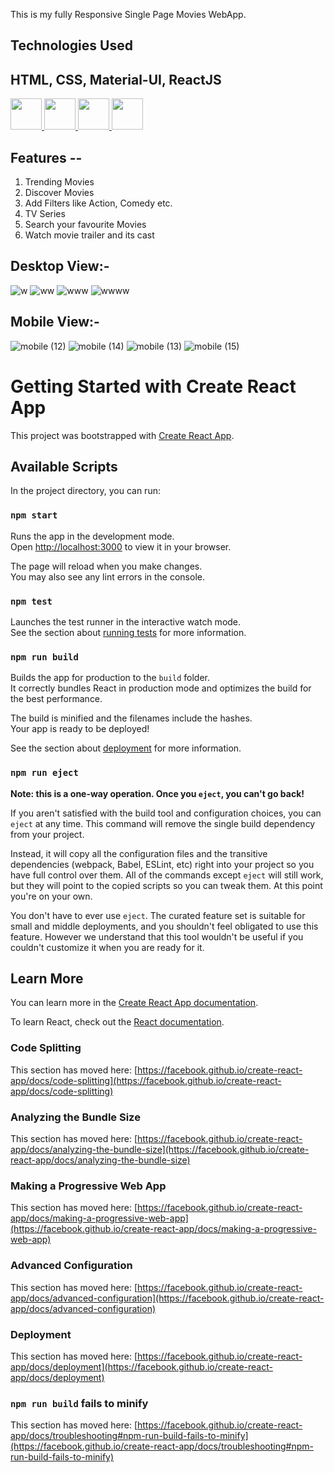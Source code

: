 This is my fully Responsive Single Page Movies WebApp.

## Technologies Used
<h2>HTML, CSS, Material-UI, ReactJS</h2><a href="https://github.com/Raghavarora27?tab=repositories&amp;q=&amp;type=&amp;language=html&amp;sort="> <img width="50px" src="https://raw.githubusercontent.com/rahulbanerjee26/githubAboutMeGenerator/main/icons/html.svg" style="max-width: 100%;"> </a><a href="https://github.com/Raghavarora27?tab=repositories&amp;q=&amp;type=&amp;language=css&amp;sort="> <img width="50px" src="https://raw.githubusercontent.com/rahulbanerjee26/githubAboutMeGenerator/main/icons/css.svg" style="max-width: 100%;"> </a>
 <a href="https://github.com/Raghavarora27?tab=repositories&amp;q=&amp;type=&amp;language=javascript&amp;sort="> <img width="50px" src="https://camo.githubusercontent.com/a8e563f93d88e965ad40323a626baa8cdefa1554b2e08a26afbc994ac48d3c88/68747470733a2f2f63646e2e776f726c64766563746f726c6f676f2e636f6d2f6c6f676f732f6d6174657269616c2d75692d312e737667" style="max-width: 100%;"> </a>    
<a href="https://github.com/Raghavarora27?tab=repositories&amp;q=&amp;type=&amp;language=javascript&amp;sort="> <img width="50px" src="https://raw.githubusercontent.com/rahulbanerjee26/githubAboutMeGenerator/main/icons/reactjs.svg" style="max-width: 100%;"> </a>

## Features -- 
1. Trending Movies
2. Discover Movies
3. Add Filters like Action, Comedy etc.
4. TV Series
5. Search your favourite Movies
6. Watch movie trailer and its cast

## Desktop View:-
![w](https://user-images.githubusercontent.com/66276244/201762817-6522dcf4-0fbf-4f9d-a795-496d24d522e1.PNG)
![ww](https://user-images.githubusercontent.com/66276244/201762568-6eaa3370-4bfc-41c1-95a6-1213ea4ae8e0.PNG)
![www](https://user-images.githubusercontent.com/66276244/201762565-bc9f73e3-b22f-4ee9-9999-c8e116d30999.PNG)
![wwww](https://user-images.githubusercontent.com/66276244/201762564-86ea081e-54d2-46b9-9660-67690a9a7ce6.PNG)

## Mobile View:-
![mobile (12)](https://user-images.githubusercontent.com/66276244/201762556-5236f790-437b-432d-958a-eb0605443107.png)
![mobile (14)](https://user-images.githubusercontent.com/66276244/201762551-ec9c0a90-2505-4204-bb03-75a741a97beb.png)
![mobile (13)](https://user-images.githubusercontent.com/66276244/201762553-ac307b57-3455-4a1b-ba8a-2bdab97f3ecb.png)
![mobile (15)](https://user-images.githubusercontent.com/66276244/201762545-b4929931-86e2-4b2f-9414-f1dbaa6fb7b8.png)

# Getting Started with Create React App

This project was bootstrapped with [Create React App](https://github.com/facebook/create-react-app).

## Available Scripts

In the project directory, you can run:

### `npm start`

Runs the app in the development mode.\
Open [http://localhost:3000](http://localhost:3000) to view it in your browser.

The page will reload when you make changes.\
You may also see any lint errors in the console.

### `npm test`

Launches the test runner in the interactive watch mode.\
See the section about [running tests](https://facebook.github.io/create-react-app/docs/running-tests) for more information.

### `npm run build`

Builds the app for production to the `build` folder.\
It correctly bundles React in production mode and optimizes the build for the best performance.

The build is minified and the filenames include the hashes.\
Your app is ready to be deployed!

See the section about [deployment](https://facebook.github.io/create-react-app/docs/deployment) for more information.

### `npm run eject`

**Note: this is a one-way operation. Once you `eject`, you can't go back!**

If you aren't satisfied with the build tool and configuration choices, you can `eject` at any time. This command will remove the single build dependency from your project.

Instead, it will copy all the configuration files and the transitive dependencies (webpack, Babel, ESLint, etc) right into your project so you have full control over them. All of the commands except `eject` will still work, but they will point to the copied scripts so you can tweak them. At this point you're on your own.

You don't have to ever use `eject`. The curated feature set is suitable for small and middle deployments, and you shouldn't feel obligated to use this feature. However we understand that this tool wouldn't be useful if you couldn't customize it when you are ready for it.

## Learn More

You can learn more in the [Create React App documentation](https://facebook.github.io/create-react-app/docs/getting-started).

To learn React, check out the [React documentation](https://reactjs.org/).

### Code Splitting

This section has moved here: [https://facebook.github.io/create-react-app/docs/code-splitting](https://facebook.github.io/create-react-app/docs/code-splitting)

### Analyzing the Bundle Size

This section has moved here: [https://facebook.github.io/create-react-app/docs/analyzing-the-bundle-size](https://facebook.github.io/create-react-app/docs/analyzing-the-bundle-size)

### Making a Progressive Web App

This section has moved here: [https://facebook.github.io/create-react-app/docs/making-a-progressive-web-app](https://facebook.github.io/create-react-app/docs/making-a-progressive-web-app)

### Advanced Configuration

This section has moved here: [https://facebook.github.io/create-react-app/docs/advanced-configuration](https://facebook.github.io/create-react-app/docs/advanced-configuration)

### Deployment

This section has moved here: [https://facebook.github.io/create-react-app/docs/deployment](https://facebook.github.io/create-react-app/docs/deployment)

### `npm run build` fails to minify

This section has moved here: [https://facebook.github.io/create-react-app/docs/troubleshooting#npm-run-build-fails-to-minify](https://facebook.github.io/create-react-app/docs/troubleshooting#npm-run-build-fails-to-minify)
